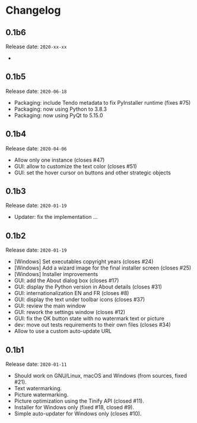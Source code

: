 # Changelog

## 0.1b6

Release date: `2020-xx-xx`

-

## 0.1b5

Release date: `2020-06-18`

- Packaging: include Tendo metadata to fix PyInstaller runtime (fixes #75)
- Packaging: now using Python to 3.8.3
- Packaging: now using PyQt to 5.15.0

## 0.1b4

Release date: `2020-04-06`

- Allow only one instance (closes #47)
- GUI: allow to customize the text color (closes #51)
- GUI: set the hover cursor on buttons and other strategic objects

## 0.1b3

Release date: `2020-01-19`

- Updater: fix the implementation ...

## 0.1b2

Release date: `2020-01-19`

- [Windows] Set executables copyright years (closes #24)
- [Windows] Add a wizard image for the final installer screen (closes #25)
- [Windows] Installer improvements
- GUI: add the About dialog box (closes #17)
- GUI: display the Python version in About details  (closes #31)
- GUI: internationalization EN and FR (closes #8)
- GUI: display the text under toolbar icons (closes #37)
- GUI: review the main window
- GUI: rework the settings window (closes #12)
- GUI: fix the OK button state with no watermark text or picture
- dev: move out tests requirements to their own files (closes #34)
- Allow to use a custom auto-update URL

## 0.1b1

Release date: `2020-01-11`

- Should work on GNU/Linux, macOS and Windows (from sources, fixed #21).
- Text watermarking.
- Picture watermarking.
- Picture optimization using the Tinify API (closed #11).
- Installer for Windows only (fixed #18, closed #9).
- Simple auto-updater for Windows only (closes #10).
